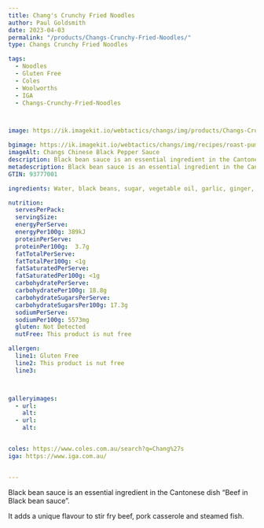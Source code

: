 ```yaml
---
title: Chang's Crunchy Fried Noodles
author: Paul Goldsmith
date: 2023-04-03
permalink: "/products/Changs-Crunchy-Fried-Noodles/"
type: Changs Crunchy Fried Noodles

tags:
  - Noodles
  - Gluten Free
  - Coles
  - Woolworths
  - IGA
  - Changs-Crunchy-Fried-Noodles



image: https://ik.imagekit.io/webtactics/changs/img/products/Changs-Crunchy-Fried-Noodles/Changs-Crunchy-Fried-Noodles.jpg

bgimage: https://ik.imagekit.io/webtactics/changs/img/recipes/roast-pumpkin-noodle-salad/roast-pumpkin-noodle-salad-5.jpg
imageAlt: Changs Chinese Black Pepper Sauce
description: Black bean sauce is an essential ingredient in the Cantonese dish  “Beef in Black bean sauce”. It adds a unique flavour to stir fry beef,  pork casserole and steamed fish.
metadescription: Black bean sauce is an essential ingredient in the Cantonese dish  “Beef in Black bean sauce”. It adds a unique flavour to stir fry beef,  pork casserole and steamed fish.
GTIN: 93777001

ingredients: Water, black beans, sugar, vegetable oil, garlic, ginger, corn starch, salt, spices

nutrition:
  servesPerPack:
  servingSize:
  energyPerServe:
  energyPer100g: 389kJ
  proteinPerServe:
  proteinPer100g:  3.7g
  fatTotalPerServe:
  fatTotalPer100g: <1g
  fatSaturatedPerServe:
  fatSaturatedPer100g: <1g
  carbohydratePerServe:
  carbohydratePer100g: 18.8g
  carbohydrateSugarsPerServe:
  carbohydrateSugarsPer100g: 17.3g
  sodiumPerServe:
  sodiumPer100g: 5573mg
  gluten: Not Detected
  nutFree: This product is nut free

allergen:
  line1: Gluten Free
  line2: This product is nut free
  line3:



galleryimages:
  - url: 
    alt: 
  - url: 
    alt: 


coles: https://www.coles.com.au/search?q=Chang%27s
iga: https://www.iga.com.au/


---
```




Black bean sauce is an essential ingredient in the Cantonese dish  “Beef in Black bean sauce”. 

It adds a unique flavour to stir fry beef,  pork casserole and steamed fish.

